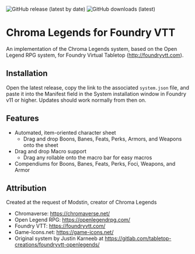 <p>
  <img alt="GitHub release (latest by date)" src="https://img.shields.io/github/v/release/drewg13/chromaverse">
  <img alt="GitHub downloads (latest)" src="https://img.shields.io/github/downloads/drewg13/chromaverse/latest/system.zip">
</p>

# Chroma Legends for Foundry VTT

An implementation of the Chroma Legends system, based on the Open Legend RPG system, for Foundry Virtual Tabletop (http://foundryvtt.com).

## Installation

Open the latest release, copy the link to the associated `system.json` file, and paste it into the Manifest field in the System installation window in Foundry v11 or higher.  Updates should work normally from then on.


## Features

* Automated, item-oriented character sheet
  * Drag and drop Boons, Banes, Feats, Perks, Armors, and Weapons onto the sheet
* Drag and drop Macro support
  * Drag any rollable onto the macro bar for easy macros
* Compendiums for Boons, Banes, Feats, Perks, Foci, Weapons, and Armor

## Attribution

Created at the request of Modstin, creator of Chroma Legends
* Chromaverse: https://chromaverse.net/
* Open Legend RPG: https://openlegendrpg.com/
* Foundry VTT: https://foundryvtt.com/
* Game-Icons.net: https://game-icons.net/
* Original system by Justin Karneeb at https://gitlab.com/tabletop-creations/foundryvtt-openlegends/
